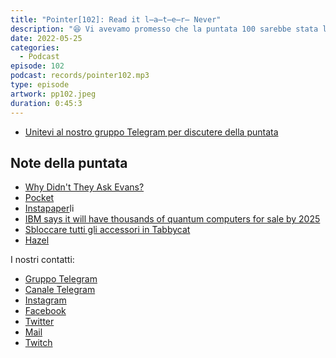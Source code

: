 ```yaml
---
title: "Pointer[102]: Read it l̶a̶t̶e̶r̶ Never"
description: "😆 Vi avevamo promesso che la puntata 100 sarebbe stata l'ultima, in realtà non ci credevamo neanche noi e infatti eccoci qua con una nuova chiacchierata senza ospiti, oggi ci siamo solo noi tre. 📰 Abbiamo approfittato di questa puntata per confrontarci sul modo in cui ognuno di noi utilizza i servizi di read it later. Li conoscete? Li utilizzate? Noi ci siamo resi conto di utilizzarli male e di essere accumulatori seriali di articoli che poi non leggeremo mai. Capita anche a voi? 🌑 Come saprete un altro argomento che ci appassiona è quello delle cryprovalute. Probabilmente negli ultimi giorni avrete sentito parlare del crollo di Luna e ovviamente non potevamo lasciarci sfuggire l'occasione di dire la nostra sull'argomento. Entrate nella nostra PointerChat e diteci la vostra!"
date: 2022-05-25
categories:
  - Podcast
episode: 102
podcast: records/pointer102.mp3
type: episode
artwork: pp102.jpeg
duration: 0:45:3
---
```


- [Unitevi al nostro gruppo Telegram per discutere della puntata](https://t.me/pointerpodcastgruppo)

## Note della puntata

- [Why Didn't They Ask Evans?](https://www.imdb.com/title/tt14829590/)
- [Pocket](https://getpocket.com/en/)
- [Instapaper](https://www.instapaper.com/u)li
- [IBM says it will have thousands of quantum computers for sale by 2025](https://www.techradar.com/in/news/ibm-says-it-will-have-thousands-of-quantum-computers-for-sale-by-2025)
- [Sbloccare tutti gli accessori in Tabbycat](https://t.me/pointerpodcastgruppo/6544)
- [Hazel](https://www.noodlesoft.com/)

I nostri contatti:

- [Gruppo Telegram](https://t.me/pointerpodcastgruppo)
- [Canale Telegram](https://t.me/PointerPodcast)
- [Instagram](https://www.instagram.com/pointerpodcast/)
- [Facebook](https://www.facebook.com/pointerPodcast/)
- [Twitter](https://twitter.com/PointerPodcast)
- [Mail](info@pointerpodcast.it)
- [Twitch](https://www.twitch.tv/pointerpodcast)
